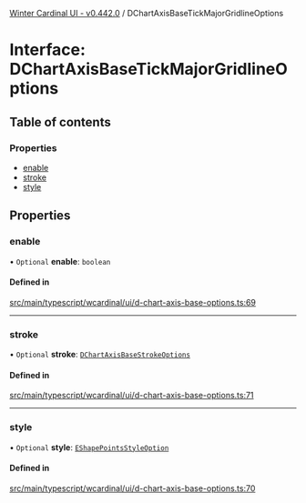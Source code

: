 [Winter Cardinal UI - v0.442.0](../index.md) / DChartAxisBaseTickMajorGridlineOptions

# Interface: DChartAxisBaseTickMajorGridlineOptions

## Table of contents

### Properties

- [enable](DChartAxisBaseTickMajorGridlineOptions.md#enable)
- [stroke](DChartAxisBaseTickMajorGridlineOptions.md#stroke)
- [style](DChartAxisBaseTickMajorGridlineOptions.md#style)

## Properties

### enable

• `Optional` **enable**: `boolean`

#### Defined in

[src/main/typescript/wcardinal/ui/d-chart-axis-base-options.ts:69](https://github.com/winter-cardinal/winter-cardinal-ui/blob/v0.442.0/src/main/typescript/wcardinal/ui/d-chart-axis-base-options.ts#L69)

___

### stroke

• `Optional` **stroke**: [`DChartAxisBaseStrokeOptions`](DChartAxisBaseStrokeOptions.md)

#### Defined in

[src/main/typescript/wcardinal/ui/d-chart-axis-base-options.ts:71](https://github.com/winter-cardinal/winter-cardinal-ui/blob/v0.442.0/src/main/typescript/wcardinal/ui/d-chart-axis-base-options.ts#L71)

___

### style

• `Optional` **style**: [`EShapePointsStyleOption`](../index.md#eshapepointsstyleoption)

#### Defined in

[src/main/typescript/wcardinal/ui/d-chart-axis-base-options.ts:70](https://github.com/winter-cardinal/winter-cardinal-ui/blob/v0.442.0/src/main/typescript/wcardinal/ui/d-chart-axis-base-options.ts#L70)
